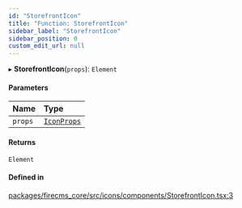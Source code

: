 ```yaml
---
id: "StorefrontIcon"
title: "Function: StorefrontIcon"
sidebar_label: "StorefrontIcon"
sidebar_position: 0
custom_edit_url: null
---
```


▸ **StorefrontIcon**(`props`): `Element`

#### Parameters

| Name | Type |
| :------ | :------ |
| `props` | [`IconProps`](../types/IconProps.md) |

#### Returns

`Element`

#### Defined in

[packages/firecms_core/src/icons/components/StorefrontIcon.tsx:3](https://github.com/FireCMSco/firecms/blob/d45f3739/packages/firecms_core/src/icons/components/StorefrontIcon.tsx#L3)
